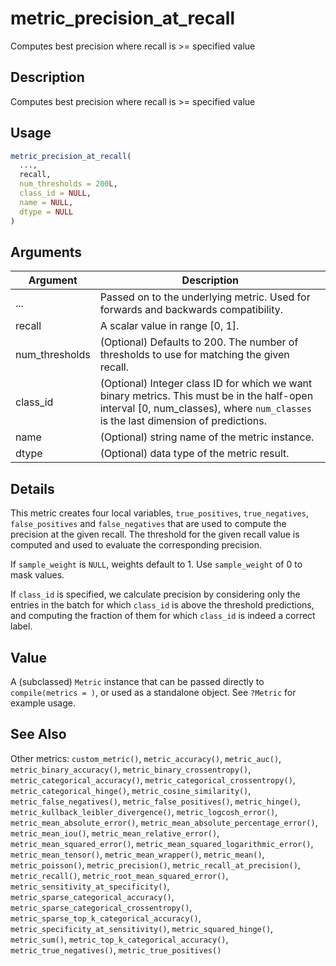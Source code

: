 # metric_precision_at_recall


Computes best precision where recall is >= specified value




## Description

Computes best precision where recall is >= specified value





## Usage
```r
metric_precision_at_recall(
  ...,
  recall,
  num_thresholds = 200L,
  class_id = NULL,
  name = NULL,
  dtype = NULL
)
```




## Arguments


Argument      |Description
------------- |----------------
... | Passed on to the underlying metric. Used for forwards and backwards compatibility.
recall | A scalar value in range [0, 1].
num_thresholds | (Optional) Defaults to 200. The number of thresholds to use for matching the given recall.
class_id | (Optional) Integer class ID for which we want binary metrics. This must be in the half-open interval [0, num_classes), where ``num_classes`` is the last dimension of predictions.
name | (Optional) string name of the metric instance.
dtype | (Optional) data type of the metric result.




## Details

This metric creates four local variables, ``true_positives``,
``true_negatives``, ``false_positives`` and ``false_negatives`` that are used to
compute the precision at the given recall. The threshold for the given recall
value is computed and used to evaluate the corresponding precision.

If ``sample_weight`` is ``NULL``, weights default to 1. Use ``sample_weight`` of 0
to mask values.

If ``class_id`` is specified, we calculate precision by considering only the
entries in the batch for which ``class_id`` is above the threshold predictions,
and computing the fraction of them for which ``class_id`` is indeed a correct
label.





## Value

A (subclassed) ``Metric`` instance that can be passed directly to
``compile(metrics = )``, or used as a standalone object. See ``?Metric`` for
example usage.






## See Also

Other metrics: 
`custom_metric()`,
`metric_accuracy()`,
`metric_auc()`,
`metric_binary_accuracy()`,
`metric_binary_crossentropy()`,
`metric_categorical_accuracy()`,
`metric_categorical_crossentropy()`,
`metric_categorical_hinge()`,
`metric_cosine_similarity()`,
`metric_false_negatives()`,
`metric_false_positives()`,
`metric_hinge()`,
`metric_kullback_leibler_divergence()`,
`metric_logcosh_error()`,
`metric_mean_absolute_error()`,
`metric_mean_absolute_percentage_error()`,
`metric_mean_iou()`,
`metric_mean_relative_error()`,
`metric_mean_squared_error()`,
`metric_mean_squared_logarithmic_error()`,
`metric_mean_tensor()`,
`metric_mean_wrapper()`,
`metric_mean()`,
`metric_poisson()`,
`metric_precision()`,
`metric_recall_at_precision()`,
`metric_recall()`,
`metric_root_mean_squared_error()`,
`metric_sensitivity_at_specificity()`,
`metric_sparse_categorical_accuracy()`,
`metric_sparse_categorical_crossentropy()`,
`metric_sparse_top_k_categorical_accuracy()`,
`metric_specificity_at_sensitivity()`,
`metric_squared_hinge()`,
`metric_sum()`,
`metric_top_k_categorical_accuracy()`,
`metric_true_negatives()`,
`metric_true_positives()`



